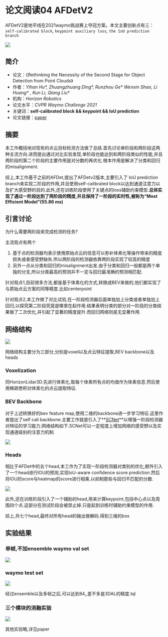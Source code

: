 # 论文阅读04 AFDetV2



AFDetV2是地平线在2021waymo挑战赛上夺冠方案。本文主要创新点有三：`self-calibrated block`, `keypoint auxiliary loss`,  `the IoU prediction branch`

<!--more-->

![](https://pictures-1309138036.cos.ap-nanjing.myqcloud.com/img/20220323142728.png)






## 简介

-   论文：《Rethinking the Necessity of the Second Stage for Object Detection from Point Clouds》
-   作者：_Yihan Hu*, Zhuangzhuang Ding*, Runzhou Ge* Wenxin Shao, Li Huang† , Kun Li, Qiang Liu†_
-   机构：_Horizon Robotics_
-   论文水平：_CVPR Waymo Challenge 2021_
-   关键词：**self-calibrated block && keypoint && IoU prediction**
-   论文链接：[paper](https://arxiv.org/pdf/2112.09205v1.pdf) 

## 摘要

本工作概括地对现有的点云目标检测方法做了总结.首先讨论单阶段和两阶段这两种主流方向.进而提出通过对比实验发现,单阶段也能达到和两阶段类似的性能,并且两阶段的第二个阶段的主要作用是对分数的再优化.根本作用是解决了分类和回归的misalignment.

综上,本工作基于之前的AFDet,提出了AFDetv2版本,主要引入了 IoU prediction branch来实现二阶段的作用,并且使用self-calibrated block以达到通道注意力以及扩大感受野的目的.此外,还在训练阶段使用了关键点的loss辅助约束模型.**总体实现了通过一阶段达到了两阶段的精度,并且保持了一阶段的实时性,被称为“Most Efficient Model”(55.86 ms)**

## 引言讨论

为什么需要两阶段来完成检测的任务?

主流观点有两个

1.  基于点的检测器均表示使用原始点云的信息可以弥补体素化等操作带来的精度损失或者感受野缺失.所以两阶段的检测器依靠两阶段实现了较高的精度
2.  另外一点从分类和回归的misalignment出发.由于分类和回归一般都是两个单独的分支,所以分类最高的预测并不一定与回归最准确的预测相匹配.

针对观点1,目前很多方法,都是基于体素化的方式,转换成BEV来做的,他们都实现了与原始点云方案的同等精度.比如centerpoint

针对观点2,本工作做了对比试验,在一阶段检测器后面单独加上分类或者单独加上回归,以探究第二阶段究竟是哪里在起作用.结果表明分类的部分对一阶段的分类结果做了二次优化,并引起了显著的精度提升.而回归网络则是无显著作用.

## 网络结构

![](https://pictures-1309138036.cos.ap-nanjing.myqcloud.com/img/20220323142812.png)


网络结构主要分为三部分,分别是voxel以及点云特征提取,BEV backbone以及heads

### Voxelization

同HorizonLidar3D.先进行体素化,取每个体素所有点的均值作为体素信息.然后使用稀疏卷积对体素化的点云提取特征.

### BEV Backbone

对于上述转换好的bev feature map,使用二维的backbone进一步学习特征.这里作者提出了self cali backbone.主要工作就是引入了**[SCNet](https://github.com/MCG-NKU/SCNet)**以增强一阶段检测器对特征的学习能力.网络结构如下.SCNet可以一定程度上增加网络的感受野以及实现通道级别的注意力机制.

![](https://pictures-1309138036.cos.ap-nanjing.myqcloud.com/img/20220323142905.png)


### Heads

相比于AFDet中的五个head,本工作为了实现一阶段检测器对类别的优化,额外引入了一个head进行IOU的预测,实现IoU-aware confidence score prediction.然后将IOU的score与heatmap的score进行相乘,以抑制那些与回归不匹配的分数.


![](https://pictures-1309138036.cos.ap-nanjing.myqcloud.com/img/20220323143015.png)


此外,还在训练阶段引入了一个辅助的head,用来计算keypoint,包括中心点以及周围四个点.这部分在测试阶段会被禁止掉.只是起到训练时辅助约束模型的作用.

综上,共七个head,最终对所有head的输出做解码.得到三维的box

## 实验结果

### 单帧,不加ensemble waymo val set

![](https://pictures-1309138036.cos.ap-nanjing.myqcloud.com/img/20220323143102.png)

### waymo test set

![](https://pictures-1309138036.cos.ap-nanjing.myqcloud.com/img/20220323143047.png)


经过ensemble以及多帧之后,可以达到84,,差不多是3DAL的精度.tql

### 三个模块的消融实验

![](https://pictures-1309138036.cos.ap-nanjing.myqcloud.com/img/20220323143137.png)


其他实验略,详见paper
